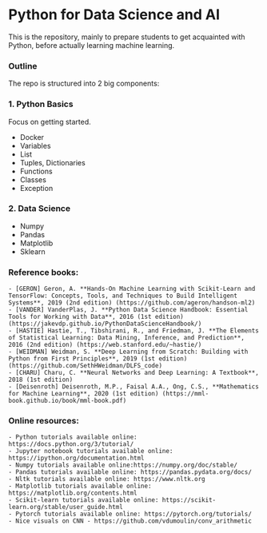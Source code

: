 # Python for Data Science and AI

This is the repository, mainly to prepare students to get acquainted with Python, before actually learning machine learning.


### Outline

The repo is structured into 2 big components:

### 1. Python Basics
Focus on getting started.
  - Docker
  - Variables
  - List
  - Tuples, Dictionaries
  - Functions
  - Classes
  - Exception

### 2. Data Science
  - Numpy
  - Pandas
  - Matplotlib
  - Sklearn
  
### Reference books:
    - [GERON] Geron, A. **Hands-On Machine Learning with Scikit-Learn and TensorFlow: Concepts, Tools, and Techniques to Build Intelligent Systems**, 2019 (2nd edition) (https://github.com/ageron/handson-ml2)
    - [VANDER] VanderPlas, J. **Python Data Science Handbook: Essential Tools for Working with Data**, 2016 (1st edition) (https://jakevdp.github.io/PythonDataScienceHandbook/)
    - [HASTIE] Hastie, T., Tibshirani, R., and Friedman, J. **The Elements of Statistical Learning: Data Mining, Inference, and Prediction**, 2016 (2nd edition) (https://web.stanford.edu/~hastie/)
    - [WEIDMAN] Weidman, S. **Deep Learning from Scratch: Building with Python from First Principles**, 2019 (1st edition) (https://github.com/SethHWeidman/DLFS_code)
    - [CHARU] Charu, C. **Neural Networks and Deep Learning: A Textbook**, 2018 (1st edition)
    - [Deisenroth] Deisenroth, M.P., Faisal A.A., Ong, C.S., **Mathematics for Machine Learning**, 2020 (1st edition) (https://mml-book.github.io/book/mml-book.pdf)
    
### Online resources:
    - Python tutorials available online: https://docs.python.org/3/tutorial/
    - Jupyter notebook tutorials available online: https://ipython.org/documentation.html
    - Numpy tutorials available online:https://numpy.org/doc/stable/
    - Pandas tutorials available online: https://pandas.pydata.org/docs/
    - Nltk tutorials available online: https://www.nltk.org
    - Matplotlib tutorials available online: https://matplotlib.org/contents.html
    - Scikit-learn tutorials available online: https://scikit-learn.org/stable/user_guide.html
    - Pytorch tutorials available online: https://pytorch.org/tutorials/
    - Nice visuals on CNN - https://github.com/vdumoulin/conv_arithmetic